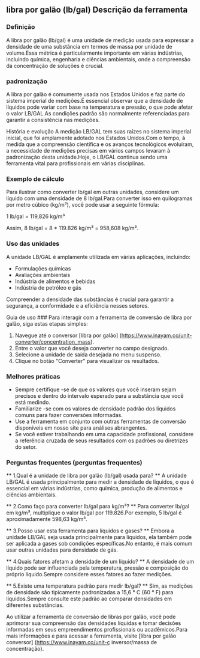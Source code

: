 ## libra por galão (lb/gal) Descrição da ferramenta

### Definição
A libra por galão (lb/gal) é uma unidade de medição usada para expressar a densidade de uma substância em termos de massa por unidade de volume.Essa métrica é particularmente importante em várias indústrias, incluindo química, engenharia e ciências ambientais, onde a compreensão da concentração de soluções é crucial.

### padronização
A libra por galão é comumente usada nos Estados Unidos e faz parte do sistema imperial de medições.É essencial observar que a densidade de líquidos pode variar com base na temperatura e pressão, o que pode afetar o valor LB/GAL.As condições padrão são normalmente referenciadas para garantir a consistência nas medições.

História e evolução
A medição LB/GAL tem suas raízes no sistema imperial inicial, que foi amplamente adotado nos Estados Unidos.Com o tempo, à medida que a compreensão científica e os avanços tecnológicos evoluíram, a necessidade de medições precisas em vários campos levaram à padronização desta unidade.Hoje, o LB/GAL continua sendo uma ferramenta vital para profissionais em várias disciplinas.

### Exemplo de cálculo
Para ilustrar como converter lb/gal em outras unidades, considere um líquido com uma densidade de 8 lb/gal.Para converter isso em quilogramas por metro cúbico (kg/m³), você pode usar a seguinte fórmula:

1 lb/gal = 119,826 kg/m³

Assim, 8 lb/gal = 8 * 119.826 kg/m³ = 958,608 kg/m³.

### Uso das unidades
A unidade LB/GAL é amplamente utilizada em várias aplicações, incluindo:
- Formulações químicas
- Avaliações ambientais
- Indústria de alimentos e bebidas
- Indústria de petróleo e gás

Compreender a densidade das substâncias é crucial para garantir a segurança, a conformidade e a eficiência nesses setores.

Guia de uso ###
Para interagir com a ferramenta de conversão de libra por galão, siga estas etapas simples:
1. Navegue até o conversor [libra por galão] (https://www.inayam.co/unit-converter/concentration_mass).
2. Entre o valor que você deseja converter no campo designado.
3. Selecione a unidade de saída desejada no menu suspenso.
4. Clique no botão "Converter" para visualizar os resultados.

### Melhores práticas
- Sempre certifique -se de que os valores que você inseram sejam precisos e dentro do intervalo esperado para a substância que você está medindo.
- Familiarize -se com os valores de densidade padrão dos líquidos comuns para fazer conversões informadas.
- Use a ferramenta em conjunto com outras ferramentas de conversão disponíveis em nosso site para análises abrangentes.
- Se você estiver trabalhando em uma capacidade profissional, considere a referência cruzada de seus resultados com os padrões ou diretrizes do setor.

### Perguntas frequentes (perguntas frequentes)

** 1.Qual é a unidade de libra por galão (lb/gal) usada para? **
A unidade LB/GAL é usada principalmente para medir a densidade de líquidos, o que é essencial em várias indústrias, como química, produção de alimentos e ciências ambientais.

** 2.Como faço para converter lb/gal para kg/m³? **
Para converter lb/gal em kg/m³, multiplique o valor lb/gal por 119.826.Por exemplo, 5 lb/gal é aproximadamente 598,63 kg/m³.

** 3.Posso usar esta ferramenta para líquidos e gases? **
Embora a unidade LB/GAL seja usada principalmente para líquidos, ela também pode ser aplicada a gases sob condições específicas.No entanto, é mais comum usar outras unidades para densidade de gás.

** 4.Quais fatores afetam a densidade de um líquido? **
A densidade de um líquido pode ser influenciada pela temperatura, pressão e composição do próprio líquido.Sempre considere esses fatores ao fazer medições.

** 5.Existe uma temperatura padrão para medir lb/gal? **
Sim, as medições de densidade são tipicamente padronizadas a 15,6 ° C (60 ° F) para líquidos.Sempre consulte este padrão ao comparar densidades em diferentes substâncias.

Ao utilizar a ferramenta de conversão de libras por galão, você pode aprimorar sua compreensão das densidades líquidas e tomar decisões informadas em seus empreendimentos profissionais ou acadêmicos.Para mais informações e para acessar a ferramenta, visite [libra por galão conversor] (https://www.inayam.co/unit-c inversor/massa de concentração).